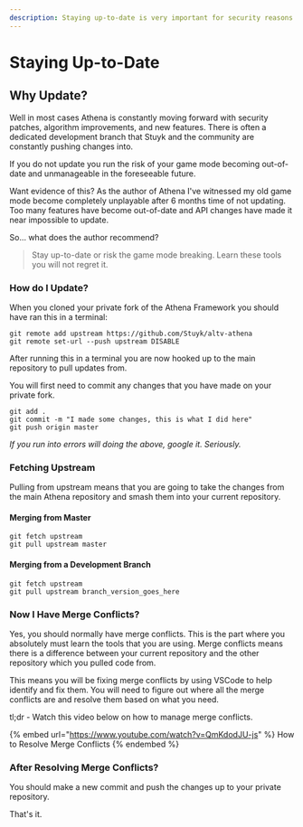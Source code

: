 ```yaml
---
description: Staying up-to-date is very important for security reasons.
---
```


# Staying Up-to-Date

## Why Update?

Well in most cases Athena is constantly moving forward with security patches, algorithm improvements, and new features. There is often a dedicated development branch that Stuyk and the community are constantly pushing changes into.

If you do not update you run the risk of your game mode becoming out-of-date and unmanageable in the foreseeable future.&#x20;

Want evidence of this? As the author of Athena I've witnessed my old game mode become completely unplayable after 6 months time of not updating. Too many features have become out-of-date and API changes have made it near impossible to update.

So... what does the author recommend?

> Stay up-to-date or risk the game mode breaking. Learn these tools you will not regret it.

### How do I Update?

When you cloned your private fork of the Athena Framework you should have ran this in a terminal:

```
git remote add upstream https://github.com/Stuyk/altv-athena
git remote set-url --push upstream DISABLE
```

After running this in a terminal you are now hooked up to the main repository to pull updates from.

You will first need to commit any changes that you have made on your private fork.

```
git add .
git commit -m "I made some changes, this is what I did here"
git push origin master
```

_If you run into errors will doing the above, google it. Seriously._

### Fetching Upstream

Pulling from upstream means that you are going to take the changes from the main Athena repository and smash them into your current repository.

#### Merging from Master

```
git fetch upstream
git pull upstream master
```

#### Merging from a Development Branch

```
git fetch upstream
git pull upstream branch_version_goes_here
```

### Now I Have Merge Conflicts?

Yes, you should normally have merge conflicts. This is the part where you absolutely must learn the tools that you are using. Merge conflicts means there is a difference between your current repository and the other repository which you pulled code from.

This means you will be fixing merge conflicts by using VSCode to help identify and fix them. You will need to figure out where all the merge conflicts are and resolve them based on what you need.&#x20;

tl;dr - Watch this video below on how to manage merge conflicts.

{% embed url="https://www.youtube.com/watch?v=QmKdodJU-js" %}
How to Resolve Merge Conflicts
{% endembed %}

### After Resolving Merge Conflicts?

You should make a new commit and push the changes up to your private repository.

That's it.
